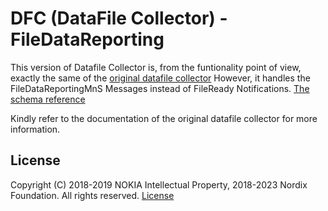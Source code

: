 # DFC (DataFile Collector) - FileDataReporting

This version of Datafile Collector is, from the funtionality point of view, exactly the same of the [original datafile collector](https://github.com/o-ran-sc/nonrtric-plt-ranpm)
However, it handles the FileDataReportingMnS Messages instead of FileReady Notifications.
[The schema reference](https://forge.3gpp.org/rep/sa5/MnS/blob/Rel-18/OpenAPI/TS28532_FileDataReportingMnS.yaml#components/schemas/NotifyFileReady) 

Kindly refer to the documentation of the original datafile collector for more information.

## License

Copyright (C) 2018-2019 NOKIA Intellectual Property, 2018-2023 Nordix Foundation. All rights reserved.
[License](http://www.apache.org/licenses/LICENSE-2.0)
